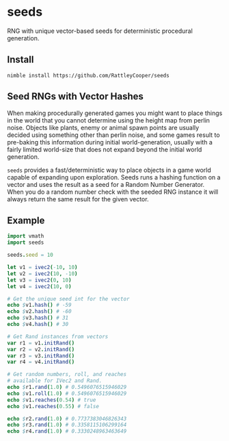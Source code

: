 # seeds
 RNG with unique vector-based seeds for deterministic procedural generation.

## Install

`nimble install https://github.com/RattleyCooper/seeds`


## Seed RNGs with Vector Hashes

When making procedurally generated games you might want to place things in the world that you cannot determine using the height map from perlin noise. Objects like plants, enemy or animal spawn points are usually decided using something other than perlin noise, and some games result to pre-baking this information during initial world-generation, usually with a fairly limited world-size that does not expand beyond the initial world generation.

`seeds` provides a fast/deterministic way to place objects in a game world capable of expanding upon exploration. Seeds runs a hashing function on a vector and uses the result as a seed for a Random Number Generator. When you do a random number check with the seeded RNG instance it will always return the same result for the given vector.

## Example

```nim
import vmath
import seeds

seeds.seed = 10

let v1 = ivec2(-10, 10)
let v2 = ivec2(10, -10)
let v3 = ivec2(0, 10)
let v4 = ivec2(10, 0)

# Get the unique seed int for the vector
echo $v1.hash() # -59
echo $v2.hash() # -60
echo $v3.hash() # 31
echo $v4.hash() # 30

# Get Rand instances from vectors
var r1 = v1.initRand()
var r2 = v2.initRand()
var r3 = v3.initRand()
var r4 = v4.initRand()

# Get random numbers, roll, and reaches
# available for IVec2 and Rand.
echo $r1.rand(1.0) # 0.5496076515946029
echo $v1.roll(1.0) # 0.5496076515946029
echo $v1.reaches(0.54) # true
echo $v1.reaches(0.55) # false

echo $r2.rand(1.0) # 0.7737383046826343
echo $r3.rand(1.0) # 0.3358115106299164
echo $r4.rand(1.0) # 0.3330248963463649
```
